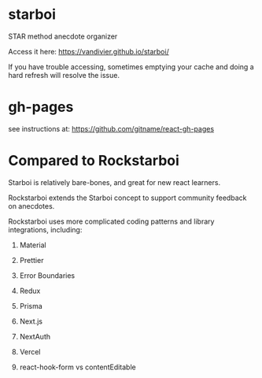 # starboi

STAR method anecdote organizer

Access it here: https://vandivier.github.io/starboi/

If you have trouble accessing, sometimes emptying your cache and doing a hard refresh will resolve the issue.

# gh-pages

see instructions at: https://github.com/gitname/react-gh-pages

# Compared to Rockstarboi

Starboi is relatively bare-bones, and great for new react learners.

Rockstarboi extends the Starboi concept to support community feedback on anecdotes.

Rockstarboi uses more complicated coding patterns and library integrations, including:

1. Material

2. Prettier

3. Error Boundaries

4. Redux

5. Prisma

6. Next.js

7. NextAuth

8. Vercel

9. react-hook-form vs contentEditable
